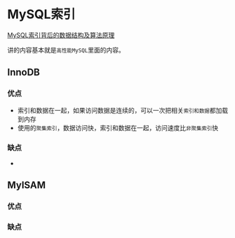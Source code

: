 # MySQL索引

[MySQL索引背后的数据结构及算法原理](http://blog.jobbole.com/24006/#rd?sukey=c65e39fee5582111f38892d43cba7aeaf9ebe51e6f9f7b4909053af203d7cc8744c963a8745f4519f7f89b011e568c53)

讲的内容基本就是`高性能MySQL`里面的内容。


## InnoDB

### 优点

* 索引和数据在一起，如果访问数据是连续的，可以一次把相关`索引和数据`都加载到内存
* 使用的`聚集索引`，数据访问快，索引和数据在一起，访问速度比`非聚集索引`快

### 缺点

* 

## MyISAM


### 优点

### 缺点